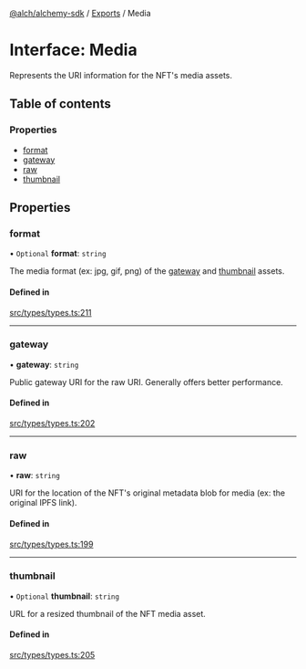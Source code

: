 [@alch/alchemy-sdk](../README.md) / [Exports](../modules.md) / Media

# Interface: Media

Represents the URI information for the NFT's media assets.

## Table of contents

### Properties

- [format](Media.md#format)
- [gateway](Media.md#gateway)
- [raw](Media.md#raw)
- [thumbnail](Media.md#thumbnail)

## Properties

### format

• `Optional` **format**: `string`

The media format (ex: jpg, gif, png) of the [gateway](Media.md#gateway) and
[thumbnail](Media.md#thumbnail) assets.

#### Defined in

[src/types/types.ts:211](https://github.com/alchemyplatform/alchemy-sdk-js/blob/598aca2/src/types/types.ts#L211)

___

### gateway

• **gateway**: `string`

Public gateway URI for the raw URI. Generally offers better performance.

#### Defined in

[src/types/types.ts:202](https://github.com/alchemyplatform/alchemy-sdk-js/blob/598aca2/src/types/types.ts#L202)

___

### raw

• **raw**: `string`

URI for the location of the NFT's original metadata blob for media (ex: the
original IPFS link).

#### Defined in

[src/types/types.ts:199](https://github.com/alchemyplatform/alchemy-sdk-js/blob/598aca2/src/types/types.ts#L199)

___

### thumbnail

• `Optional` **thumbnail**: `string`

URL for a resized thumbnail of the NFT media asset.

#### Defined in

[src/types/types.ts:205](https://github.com/alchemyplatform/alchemy-sdk-js/blob/598aca2/src/types/types.ts#L205)

